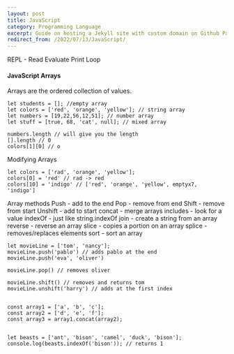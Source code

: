 ```yaml
---
layout: post
title: JavaScript
category: Programming Language
excerpt: Guide on hosting a Jekyll site with custom domain on Github Pages.
redirect_from: /2022/07/13/JavaScript/
---
```


REPL - Read Evaluate Print Loop

#### JavaScript Arrays

Arrays are the ordered collection of values.

```js:
let students = []; //empty array
let colors = ['red', 'orange', 'yellow']; // string array
let numbers = [19,22,56,12,51]; // number array
let stuff = [true, 68, 'cat', null]; // mixed array

numbers.length // will give you the length
[].length // 0
colors[1][0] // o
```
Modifying Arrays

```js:
let colors = ['rad', 'orange', 'yellow'];
colors[0] = 'red' // rad -> red
colors[10] = 'indigo' // ['red', 'orange', 'yellow', emptyx7, 'indigo']
```

Array methods
Push - add to the end
Pop - remove from end
Shift - remove from start
Unshift - add to start
concat - merge arrays
includes - look for a value
indexOf - just like string.indexOf
join - create a string from an array
reverse - reverse an array
slice - copies a portion on an array
splice - removes/replaces elements
sort - sort an array

```js:
let movieLine = ['tom', 'nancy'];
movieLine.push('pablo') // adds pablo at the end
movieLine.push('eva', 'oliver')

movieLine.pop() // removes oliver

movieLine.shift() // removes and returns tom
movieLine.unshift('harry') // adds at the first index


const array1 = ['a', 'b', 'c'];
const array2 = ['d', 'e', 'f'];
const array3 = array1.concat(array2);


let beasts = ['ant', 'bison', 'camel', 'duck', 'bison'];
console.log(beasts.indexOf('bison')); // returns 1


```